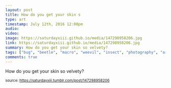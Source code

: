 ```yaml
---
layout: post
title: How do you get your skin s
type: art
timestamp: July 12th, 2016 12:00pm
audio: 
video: 
image: https://saturdayxiii.github.io/media/147298958206.jpg
link: https://saturdayxiii.github.io/media/147298958206.jpg
summary: How do you get your skin so velvety?
tags: ["bug", "beetle", "macro", "weevil", "insect", "photography", "art"]
comments: true
---
```


How do you get your skin so velvety?
 
  
<small>source: https://saturdayxiii.tumblr.com/post/147298958206</small>